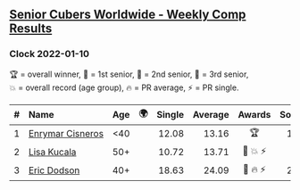 <style>table {white-space: nowrap;}</style>
<link rel="stylesheet" type="text/css" href="/scw-comp/css/flags.css" />

## [Senior Cubers Worldwide - Weekly Comp Results](/scw-comp/results/)
### Clock 2022-01-10

<span style="white-space: nowrap;">🏆 = overall winner</span>, <span style="white-space: nowrap;">🥇 = 1st senior</span>, <span style="white-space: nowrap;">🥈 = 2nd senior</span>, <span style="white-space: nowrap;">🥉 = 3rd senior</span>, <span style="white-space: nowrap;">💥 = overall record (age group)</span>, <span style="white-space: nowrap;">🔥 = PR average</span>, <span style="white-space: nowrap;">⚡ = PR single</span>.

| # | Name | Age | 🌍 | Single | Average | Awards | Solve 1 | Solve 2 | Solve 3 | Solve 4 | Solve 5 | Video |
| :--: | :-- | :--: | :--: | --: | --: | :--: | --: | --: | --: | --: | --: | :-- |
| 1 | [Enrymar Cisneros](../../persons/enrymar_cisneros/clock.md) | <40 | <i class="flag flag-VE" /> | 12.08 | 13.16 | 🏆 | 12.58 | 13.01 | 13.88 | 12.08 | 15.44 | [Desktop](https://www.facebook.com/events/1071902263370982/permalink/1080484942512714) / [Mobile](https://m.facebook.com/events/1071902263370982?view=permalink&id=1080484942512714) |
| 2 | [Lisa Kucala](../../persons/lisa_kucala/clock.md) | 50+ | <i class="flag flag-US" /> | 10.72 | 13.71 | 🥇 💥 ⚡ | DNF | 11.51 | 11.75 | 10.72 | 17.86 | [Desktop](https://www.facebook.com/events/1071902263370982/permalink/1076330959594779) / [Mobile](https://m.facebook.com/events/1071902263370982?view=permalink&id=1076330959594779) |
| 3 | [Eric Dodson](../../persons/eric_dodson/clock.md) | 40+ | <i class="flag flag-US" /> | 18.63 | 24.09 | 🥈 🔥 ⚡ | 21.31 | 28.88 | 28.10 | 22.87 | 18.63 | [Desktop](https://www.facebook.com/events/1071902263370982/permalink/1080498415844700) / [Mobile](https://m.facebook.com/events/1071902263370982?view=permalink&id=1080498415844700) |

<!-- Global site tag (gtag.js) - Google Analytics -->
<script async src="https://www.googletagmanager.com/gtag/js?id=UA-86348435-3"></script>
<script>window.dataLayer = window.dataLayer || []; function gtag() {dataLayer.push(arguments);} gtag('js', new Date()); gtag('config', 'UA-86348435-3');</script>
